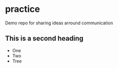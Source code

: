 # practice
Demo repo for sharing ideas arround communication


## This is a second heading
* One
* Two
* Tree
